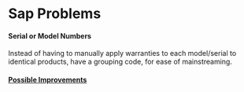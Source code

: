 # Sap Problems

#### Serial or Model Numbers
Instead of having to manually apply warranties to each model/serial to identical products, have a grouping code, for ease of mainstreaming.

#### [Possible Improvements](../Improvements/SAP%20Improvements.md)